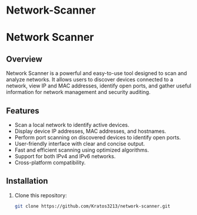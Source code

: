# Network-Scanner
# Network Scanner

## Overview
Network Scanner is a powerful and easy-to-use tool designed to scan and analyze networks. It allows users to discover devices connected to a network, view IP and MAC addresses, identify open ports, and gather useful information for network management and security auditing.

## Features
- Scan a local network to identify active devices.
- Display device IP addresses, MAC addresses, and hostnames.
- Perform port scanning on discovered devices to identify open ports.
- User-friendly interface with clear and concise output.
- Fast and efficient scanning using optimized algorithms.
- Support for both IPv4 and IPv6 networks.
- Cross-platform compatibility.

## Installation
1. Clone this repository:
   ```bash
   git clone https://github.com/Kratos3213/network-scanner.git
